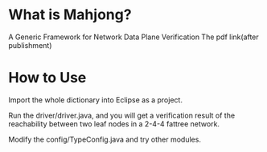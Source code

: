 # What is Mahjong?
A Generic Framework for Network Data Plane Verification
The pdf link(after publishment) 

# How to Use
Import the whole dictionary into Eclipse as a project.

Run the driver/driver.java, and you will get a verification result of the reachability between two leaf nodes in a 2-4-4 fattree network.

Modify the config/TypeConfig.java and try other modules.
